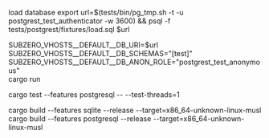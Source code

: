 load database
export url=$(tests/bin/pg_tmp.sh -t -u postgrest_test_authenticator -w 3600) && psql -f tests/postgrest/fixtures/load.sql $url


SUBZERO_VHOSTS__DEFAULT__DB_URI=$url \
SUBZERO_VHOSTS__DEFAULT__DB_SCHEMAS="[test]" \
SUBZERO_VHOSTS__DEFAULT__DB_ANON_ROLE="postgrest_test_anonymous" \
cargo run

cargo test --features postgresql -- --test-threads=1

cargo build --features sqlite --release --target=x86_64-unknown-linux-musl
cargo build --features postgresql --release --target=x86_64-unknown-linux-musl